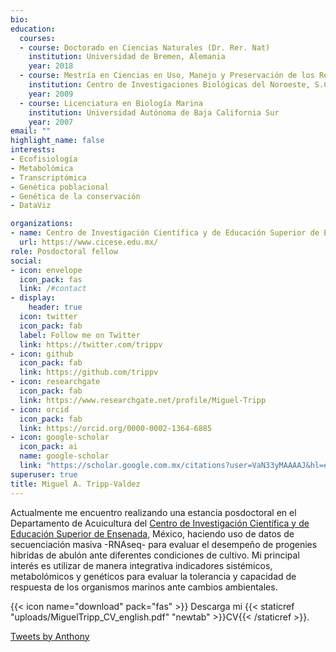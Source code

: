 ```yaml
---
bio: 
education:
  courses:
  - course: Doctorado en Ciencias Naturales (Dr. Rer. Nat)
    institution: Universidad de Bremen, Alemania
    year: 2018
  - course: Mestría en Ciencias en Uso, Manejo y Preservación de los Recursos Naturales
    institution: Centro de Investigaciones Biológicas del Noroeste, S.C. México
    year: 2009
  - course: Licenciatura en Biología Marina
    institution: Universidad Autónoma de Baja California Sur
    year: 2007
email: ""
highlight_name: false
interests:
- Ecofisiología
- Metabolómica
- Transcriptómica
- Genética poblacional
- Genética de la conservación
- DataViz

organizations:
- name: Centro de Investigación Científica y de Educación Superior de Ensenada, Baja California
  url: https://www.cicese.edu.mx/
role: Posdoctoral fellow
social:
- icon: envelope
  icon_pack: fas
  link: /#contact
- display:
    header: true
  icon: twitter
  icon_pack: fab
  label: Follow me on Twitter
  link: https://twitter.com/trippv
- icon: github
  icon_pack: fab
  link: https://github.com/trippv
- icon: researchgate
  icon_pack: fab
  link: https://www.researchgate.net/profile/Miguel-Tripp
- icon: orcid
  icon_pack: fab
  link: https://orcid.org/0000-0002-1364-6885
- icon: google-scholar
  icon_pack: ai
  name: google-scholar
  link: "https://scholar.google.com.mx/citations?user=VaN33yMAAAAJ&hl=en&oi=ao"
superuser: true
title: Miguel A. Tripp-Valdez
---
```


Actualmente me encuentro realizando una estancia  posdoctoral en el Departamento de Acuicultura del [Centro de Investigación Científica y de Educación Superior de Ensenada](https://www.cicese.edu.mx/), México, haciendo uso de datos de secuenciación masiva -RNAseq- para evaluar el desempeño de progenies hibridas de abulón ante diferentes condiciones de cultivo. Mi principal interés es utilizar de manera integrativa indicadores sistémicos, metabolómicos y genéticos para evaluar la tolerancia y capacidad de respuesta de los organismos marinos ante cambios ambientales.


{{< icon name="download" pack="fas" >}} Descarga mi {{< staticref "uploads/MiguelTripp_CV_english.pdf" "newtab" >}}CV{{< /staticref >}}.

<div class="twitter"> <a class="twitter-timeline" data-height="400"  href="https://twitter.com/Anthony">Tweets by Anthony</a> <script async src="//platform.twitter.com/widgets.js" charset="utf-8"></script> </div>



